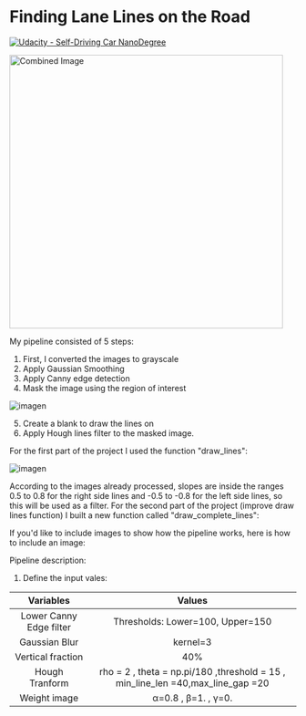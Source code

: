 # **Finding Lane Lines on the Road** 
[![Udacity - Self-Driving Car NanoDegree](https://s3.amazonaws.com/udacity-sdc/github/shield-carnd.svg)](http://www.udacity.com/drive)

<img src="examples/laneLines_thirdPass.jpg" width="480" alt="Combined Image" />

My pipeline consisted of 5 steps:

1) First, I converted the images to grayscale
2) Apply Gaussian Smoothing
3) Apply Canny edge detection
4) Mask the image using the region of interest

![imagen](https://user-images.githubusercontent.com/41348711/48666242-30e80d00-eabe-11e8-85bc-59ca0f736a75.png)

5) Create a blank to draw the lines on
6) Apply Hough lines filter to the masked image.

For the first part of the project I used the function "draw_lines":

![imagen](https://user-images.githubusercontent.com/41348711/48666286-f894fe80-eabe-11e8-8716-e49827fcd7fc.png)

According to the images already processed, slopes are inside the ranges 0.5 to 0.8 for
the right side lines and -0.5 to -0.8 for the left side lines, so this will be used as a filter.
For the second part of the project (improve draw lines function) I built a new function
called "draw_complete_lines":



If you'd like to include images to show how the pipeline works, here is how to include an image: 



Pipeline description:
1) Define the input vales:

| Variables        		|     Values        					| 
|:---------------------:|:---------------------------------------------:| 
| Lower Canny Edge filter       		|  	Thresholds:	Lower=100, Upper=150				| 
| Gaussian Blur 	| kernel=3	|
| Vertical fraction 	| 40%	|
| Hough Tranform |  rho = 2 , theta = np.pi/180 ,threshold = 15 , min_line_len =40,max_line_gap =20     |
| Weight image	|     α=0.8 , β=1. , γ=0. |
